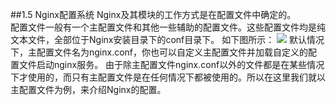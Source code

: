 ##1.5 Nginx配置系统
Nginx及其模块的工作方式是在配置文件中确定的。  
配置文件一般有一个主配置文件和其他一些辅助的配置文件。这些配置文件均是纯文本文件，全部位于Nginx安装目录下的conf目录下。
如下图所示：
![](/assets/微信截图_20180124114305.png)
默认情况下，主配置文件名为nginx.conf，你也可以自定义主配置文件并加载自定义的配置文件启动nginx服务。
由于除主配置文件nginx.conf以外的文件都是在某些情况下才使用的，而只有主配置文件是在任何情况下都被使用的。所以在这里我们就以主配置文件为例，来介绍Nginx的配置。
